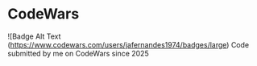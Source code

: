 # CodeWars
![Badge Alt Text (https://www.codewars.com/users/jafernandes1974/badges/large)
Code submitted by me on CodeWars since 2025


